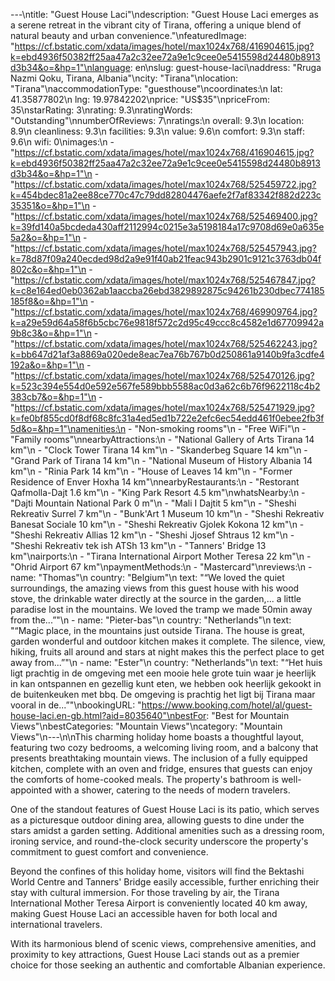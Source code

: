 ---\ntitle: "Guest House Laci"\ndescription: "Guest House Laci emerges as a serene retreat in the vibrant city of Tirana, offering a unique blend of natural beauty and urban convenience."\nfeaturedImage: "https://cf.bstatic.com/xdata/images/hotel/max1024x768/416904615.jpg?k=ebd4936f50382ff25aa47a2c32ee72a9e1c9cee0e5415598d24480b8913d3b34&o=&hp=1"\nlanguage: en\nslug: guest-house-laci\naddress: "Rruga Nazmi Qoku, Tirana, Albania"\ncity: "Tirana"\nlocation: "Tirana"\naccommodationType: "guesthouse"\ncoordinates:\n  lat: 41.35877802\n  lng: 19.97842202\nprice: "US$35"\npriceFrom: 35\nstarRating: 3\nrating: 9.3\nratingWords: "Outstanding"\nnumberOfReviews: 7\nratings:\n  overall: 9.3\n  location: 8.9\n  cleanliness: 9.3\n  facilities: 9.3\n  value: 9.6\n  comfort: 9.3\n  staff: 9.6\n  wifi: 0\nimages:\n  - "https://cf.bstatic.com/xdata/images/hotel/max1024x768/416904615.jpg?k=ebd4936f50382ff25aa47a2c32ee72a9e1c9cee0e5415598d24480b8913d3b34&o=&hp=1"\n  - "https://cf.bstatic.com/xdata/images/hotel/max1024x768/525459722.jpg?k=454bdec81a2ee88ce770c47c79dd82804476aefe2f7af83342f882d223c35351&o=&hp=1"\n  - "https://cf.bstatic.com/xdata/images/hotel/max1024x768/525469400.jpg?k=39fd140a5bcdeda430aff2112994c0215e3a5198184a17c9708d69e0a635e5a2&o=&hp=1"\n  - "https://cf.bstatic.com/xdata/images/hotel/max1024x768/525457943.jpg?k=78d87f09a240ecded98d2a9e91f40ab21feac943b2901c9121c3763db04f802c&o=&hp=1"\n  - "https://cf.bstatic.com/xdata/images/hotel/max1024x768/525467847.jpg?k=c8e164ed0eb0362ab1aaccba26ebd3829892875c94261b230dbec774185185f8&o=&hp=1"\n  - "https://cf.bstatic.com/xdata/images/hotel/max1024x768/469909764.jpg?k=a29e59d64a58f6b5cbc76e9818f572c2d95c49ccc8c4582e1d67709942a9b8c3&o=&hp=1"\n  - "https://cf.bstatic.com/xdata/images/hotel/max1024x768/525462243.jpg?k=bb647d21af3a8869a020ede8eac7ea76b767b0d250861a9140b9fa3cdfe4192a&o=&hp=1"\n  - "https://cf.bstatic.com/xdata/images/hotel/max1024x768/525470126.jpg?k=523c394e554d0e592e567fe589bbb5588ac0d3a62c6b76f9622118c4b2383cb7&o=&hp=1"\n  - "https://cf.bstatic.com/xdata/images/hotel/max1024x768/525471929.jpg?k=fe0bf855cd0f8df68c8fc31a4ed5ed1b722e2efc6ec54edd461f0ebee2fb3f5d&o=&hp=1"\namenities:\n  - "Non-smoking rooms"\n  - "Free WiFi"\n  - "Family rooms"\nnearbyAttractions:\n  - "National Gallery of Arts Tirana 14 km"\n  - "Clock Tower Tirana 14 km"\n  - "Skanderbeg Square 14 km"\n  - "Grand Park of Tirana 14 km"\n  - "National Museum of History Albania 14 km"\n  - "Rinia Park 14 km"\n  - "House of Leaves 14 km"\n  - "Former Residence of Enver Hoxha 14 km"\nnearbyRestaurants:\n  - "Restorant Qafmolla-Dajt 1.6 km"\n  - "King Park Resort 4.5 km"\nwhatsNearby:\n  - "Dajti Mountain National Park 0 m"\n  - "Mali I Dajtit 5 km"\n  - "Sheshi Rekreativ Surrel 7 km"\n  - "Bunk'Art 1 Museum 10 km"\n  - "Sheshi Rekreativ Banesat Sociale 10 km"\n  - "Sheshi Rekreativ Gjolek Kokona 12 km"\n  - "Sheshi Rekreativ Allias 12 km"\n  - "Sheshi Jjosef Shtraus 12 km"\n  - "Sheshi Rekreativ tek ish ATSh 13 km"\n  - "Tanners' Bridge 13 km"\nairports:\n  - "Tirana International Airport Mother Teresa 22 km"\n  - "Ohrid Airport 67 km"\npaymentMethods:\n  - "Mastercard"\nreviews:\n  - name: "Thomas"\n    country: "Belgium"\n    text: "“We loved the quiet surroundings, the amazing views from this guest house with his wood stove, the drinkable water directly at the source in the garden,... a little paradise lost in the mountains. We loved the tramp we made 50min away from the...”"\n  - name: "Pieter-bas"\n    country: "Netherlands"\n    text: "“Magic place, in the mountains just outside Tirana. The house is great, garden wonderful and outdoor kitchen makes it complete. The silence, view, hiking, fruits all around and stars at night makes this the perfect place to get away from...”"\n  - name: "Ester"\n    country: "Netherlands"\n    text: "“Het huis ligt prachtig in de omgeving met een mooie hele grote tuin waar je heerlijk in kan ontspannen en gezellig kunt eten, we hebben ook heerlijk gekookt in de buitenkeuken met bbq. De omgeving is prachtig het ligt bij Tirana maar vooral in de...”"\nbookingURL: "https://www.booking.com/hotel/al/guest-house-laci.en-gb.html?aid=8035640"\nbestFor: "Best for Mountain Views"\nbestCategories: "Mountain Views"\ncategory: "Mountain Views"\n---\n\nThis charming holiday home boasts a thoughtful layout, featuring two cozy bedrooms, a welcoming living room, and a balcony that presents breathtaking mountain views. The inclusion of a fully equipped kitchen, complete with an oven and fridge, ensures that guests can enjoy the comforts of home-cooked meals. The property's bathroom is well-appointed with a shower, catering to the needs of modern travelers.

One of the standout features of Guest House Laci is its patio, which serves as a picturesque outdoor dining area, allowing guests to dine under the stars amidst a garden setting. Additional amenities such as a dressing room, ironing service, and round-the-clock security underscore the property's commitment to guest comfort and convenience.

Beyond the confines of this holiday home, visitors will find the Bektashi World Centre and Tanners' Bridge easily accessible, further enriching their stay with cultural immersion. For those traveling by air, the Tirana International Mother Teresa Airport is conveniently located 40 km away, making Guest House Laci an accessible haven for both local and international travelers.

With its harmonious blend of scenic views, comprehensive amenities, and proximity to key attractions, Guest House Laci stands out as a premier choice for those seeking an authentic and comfortable Albanian experience.
